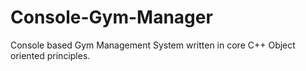 # Console-Gym-Manager
Console based Gym Management System written in core C++ Object oriented principles.
